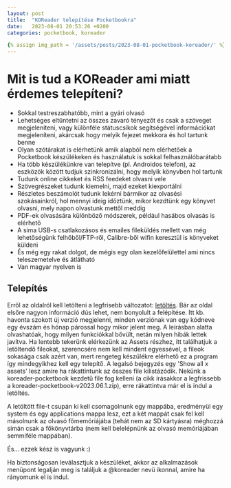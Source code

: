 ```yaml
---
layout: post
title:  "KOReader telepítése Pocketbookra"
date:   2023-08-01 20:53:26 +0200
categories: pocketbook, koreader

{% assign img_path = '/assets/posts/2023-08-01-pocketbook-koreader/' %}
---
```

# Mit is tud a KOReader ami miatt érdemes telepíteni?

* Sokkal testreszabhatóbb, mint a gyári olvasó
* Lehetséges eltűntetni az összes zavaró tényezőt és csak a szöveget megjeleníteni, vagy különféle státuscsíkok segítségével információkat megjeleníteni, akárcsak hogy melyik fejezet mekkora és hol tartunk benne
* Olyan szótárakat is elérhetünk amik alapból nem elérhetőek a Pocketbook készülékeken és használatuk is sokkal felhasználóbarátabb
* Ha több készülékünkre van telepítve (pl. Androidos telefon), az eszközök között tudjuk szinkronizálni, hogy melyik könyvben hol tartunk
* Tudunk online cikkeket és RSS feedeket olvasni vele
* Szövegrészeket tudunk kiemelni, majd ezeket kiexportálni
* Részletes beszámolót tudunk lekérni bármikor az olvasési szokásainkról, hol mennyi ideig időztünk, mikor kezdtünk egy könyvet olvasni, mely napon olvastunk mettől meddig
* PDF-ek olvasására különböző módszerek, például hasábos olvasás is elérhető
* A sima USB-s csatlakozásos és emailes fileküldés mellett van még lehetőségünk felhőből/FTP-ről, Calibre-ből wifin keresztül is könyveket küldeni
* És még egy rakat dolgot, de mégis egy olan kezelőfelülettel ami nincs teleszemetelve és átlátható
* Van magyar nyelven is

## Telepítés

Erről az oldalról kell letölteni a legfrisebb változatot: [letöltés](https://github.com/koreader/koreader/releases). 
Bár az oldal elsőre nagyon információ dús lehet, nem bonyolult a felépítése. Itt kb. havonta szokott új verzió megjelenni, minden verziónak van egy kódneve egy évszám és hónap párossal hogy mikor jelent meg. A leírásban alatta olvashatóak, hogy milyen funkciókkal bővült, netán milyen hibák lettek javítva. Ha lentebb tekerünk elérkezünk az Assets részhez, itt találhatjuk a letöltendő fileokat, szerencsére nem kell mindent egyessével, a fileok sokasága csak azért van, mert rengeteg készülékre elérhető ez a program így mindegyikhez kell egy telepítő. A legalsó bejegyzés egy 'Show all x assets' lesz amire ha rákattintunk az összes file kilistázódik. Nekünk a koreader-pocketbook kezdetű file fog kelleni (a cikk írásakkor a legfrissebb a koreader-pocketbook-v2023.06.1.zip), erre rákattintva már el is indul a letöltés.

A letöltött file-t csupán ki kell csomagolnunk egy mappába, eredményül egy system és egy applications mappa lesz, ezt a két mappát csak fel kell másolnunk az olvasó főmemóriájába (tehát nem az SD kártyásra) méghozzá simán csak a főkönyvtárba (nem kell belelépnünk az olvasó memóriájában semmiféle mappában).

És... ezzek kész is vagyunk :)

Ha biztonságosan leválasztjuk a készüléket, akkor az alkalmazások menüpont legalján meg is találjuk a @koreader nevü ikonnal, amire ha rányomunk el is indul.